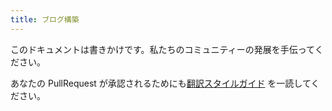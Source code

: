 ```yaml
---
title: ブログ構築
---
```


このドキュメントは書きかけです。私たちのコミュニティーの発展を手伝ってください。

あなたの PullRequest が承認されるためにも[翻訳スタイルガイド](/contributing/gatsby-style-guide/) を一読してください。
